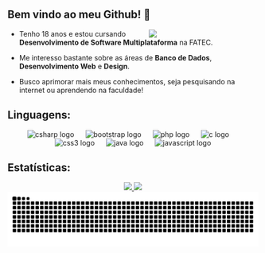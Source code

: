## Bem vindo ao meu Github! 🌟

<div>
<img align="right" width="220" src="https://64.media.tumblr.com/90f6cdcbc51c53fa4ca7294da96fc3f8/tumblr_pios19KpQC1ufq8wko1_1280.gif"/>
</div>

- Tenho 18 anos e estou cursando **Desenvolvimento de Software Multiplataforma** na FATEC.

- Me interesso bastante sobre as áreas de **Banco de Dados**, **Desenvolvimento Web** e **Design**.

- Busco aprimorar mais meus conhecimentos, seja pesquisando na internet ou aprendendo na faculdade!

## Linguagens:

<div align="center">
  <img src="https://cdn.jsdelivr.net/gh/devicons/devicon/icons/csharp/csharp-original.svg" height="60" alt="csharp logo"  />
  <img width="15" />
  <img src="https://cdn.jsdelivr.net/gh/devicons/devicon/icons/bootstrap/bootstrap-original.svg" height="60" alt="bootstrap logo"  />
  <img width="15" />
  <img src="https://cdn.jsdelivr.net/gh/devicons/devicon/icons/php/php-original.svg" height="60" alt="php logo"  />
  <img width="15" />
  <img src="https://cdn.jsdelivr.net/gh/devicons/devicon/icons/c/c-original.svg" height="60" alt="c logo"  />
  <img width="15" />
  <img src="https://cdn.jsdelivr.net/gh/devicons/devicon/icons/css3/css3-original.svg" height="60" alt="css3 logo"  />
  <img width="15" />
  <img src="https://cdn.jsdelivr.net/gh/devicons/devicon/icons/java/java-original.svg" height="60" alt="java logo"  />
  <img width="15" />
  <img src="https://cdn.jsdelivr.net/gh/devicons/devicon/icons/javascript/javascript-original.svg" height="60" alt="javascript logo"  />
</div>

## Estatísticas:
<div align="center">
  <a href="https://github.com/arthurlpsz">
  <img loading="lazy" height="160em" src="https://github-readme-stats.vercel.app/api/top-langs/?username=arthurlpsz&layout=compact&langs_count=7&theme=holi"/>
  <img loading="lazy" height="160em" src="https://github-readme-stats.vercel.app/api?username=arthurlpsz&show_icons=true&theme=holi&include_all_commits=true&count_private=true"/>
</div>

<picture align="center">
  <source media="(prefers-color-scheme: dark)" srcset="https://raw.githubusercontent.com/arthurlpsz/arthurlpsz/output/github-contribution-grid-snake-dark.svg">
  <source media="(prefers-color-scheme: light)" srcset="https://raw.githubusercontent.com/arthurlpsz/arthurlpsz/output/github-contribution-grid-snake-dark.svg">
  <img align="center" alt="github contribution grid snake animation" src="https://raw.githubusercontent.com/arthurlpsz/arthurlpsz/output/github-contribution-grid-snake.svg">
</picture>

###
